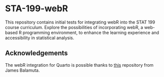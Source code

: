 # STA-199-webR

This repository contains initial tests for integrating webR into the STAT 199 course curriculum. Explore the possibilities of incorporating webR, a web-based R programming environment, to enhance the learning experience and accessibility in statistical analysis.

## Acknowledgements

The webR integration for Quarto is possible thanks to [this](https://github.com/coatless/quarto-webr) repository from James Balamuta.
